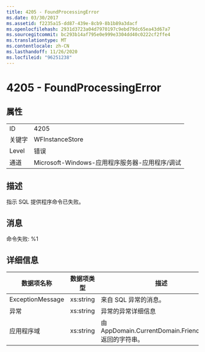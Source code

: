 ```yaml
---
title: 4205 - FoundProcessingError
ms.date: 03/30/2017
ms.assetid: f2235a15-dd87-439e-8cb9-8b1b89a3dacf
ms.openlocfilehash: 2931d3723a04d7970197c9ebd79dc65ea43d67a7
ms.sourcegitcommit: bc293b14af795e0e999e3304dd40c0222cf2ffe4
ms.translationtype: MT
ms.contentlocale: zh-CN
ms.lasthandoff: 11/26/2020
ms.locfileid: "96251238"
---
```

# <a name="4205---foundprocessingerror"></a>4205 - FoundProcessingError

## <a name="properties"></a>属性  
  
|||  
|-|-|  
|ID|4205|  
|关键字|WFInstanceStore|  
|Level|错误|  
|通道|Microsoft-Windows-应用程序服务器-应用程序/调试|  
  
## <a name="description"></a>描述  

 指示 SQL 提供程序命令已失败。  
  
## <a name="message"></a>消息  

 命令失败: %1  
  
## <a name="details"></a>详细信息  
  
|数据项名称|数据项类型|描述|  
|--------------------|--------------------|-----------------|  
|ExceptionMessage|xs:string|来自 SQL 异常的消息。|  
|异常|xs:string|异常的异常详细信息|  
|应用程序域|xs:string|由 AppDomain.CurrentDomain.FriendlyName 返回的字符串。|
